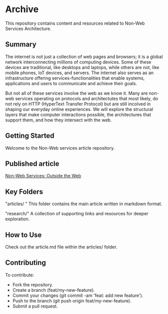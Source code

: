 # Archive

This repository contains content and resources related to Non-Web Services Architecture.

## Summary

The internet is not just a collection of web pages and browsers; it is a global network interconnecting millions of computing devices. Some of these devices are traditional, like desktops and laptops, while others are not, like mobile phones, IoT devices, and servers. The internet also serves as an infrastructure offering services-functionalities that enable systems, applications and users to communicate and achieve their goals.

But not all of these services involve the web as we know it. Many are non-web services  operating on protocols and architectutes that most likely, do not rely on HTTP (HyperText Transfer Protocol) but are still incolved in shaping our everyday online experiences. We will explore the structural layers that make computer interactions possible, the architectures that support them, and how they intersect with the web.


## Getting Started

Welcome to the Non-Web services article repository. 

## Published article
[Non-Web Services: Outside the Web](https://medium.com/@suleimansuwaibat/non-web-services-outside-the-web-a4835495ccb2)

## Key Folders

"articles/ "
This folder contains the main article written in markdown format.

"research/"
A collection of supporting links and resources for deeper exploration.


## How to Use

Check out the article.md file within the articles/ folder.

## Contributing

To contribute:
- Fork the repository.
- Create a branch (feat/my-new-feature).
- Commit your changes (git commit -am 'feat: add new feature').
- Push to the branch (git push origin feat/my-new-feature).
- Submit a pull request.


